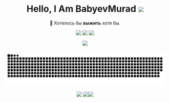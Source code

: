 <div align="center"><h1>Hello, I Am BabyevMurad <img src="https://media.giphy.com/media/J2awouDsf23R2vo2p5/giphy.gif" width="50"></h1>
<p align="center">🌱 Хотелось бы <b>выжить</b> хотя бы.</p>

<a href="https://t.me/BabayevMurad"><img src="https://img.shields.io/badge/Telegram-%232E87FB?style=for-the-badge&logo=telegram&logoColor=white"/></a> 
<a href="mailto:turboboy816@gmail.com"><img src="https://img.shields.io/badge/Mail-%232E87FB?style=for-the-badge&logo=gmail&logoColor=white&color=C71610"/></a>
<a href="https://discordapp.com/users/"><img src="https://img.shields.io/badge/Discord-%232E87FB?style=for-the-badge&logo=Discord&logoColor=white&color=5865F2"/></a>



[![](https://visitcount.itsvg.in/api?id=mrbabayev&label=Profile%20Views&color=11&icon=5&pretty=false)](https://visitcount.itsvg.in)



<p align="center"><img src="https://raw.githubusercontent.com/mudachyo/mudachyo/output/github-contribution-grid-snake.svg"></p>

![](https://github-profile-trophy.vercel.app/?username=BabayevMurad&theme=tokyonight&no-frame=true&no-bg=true&margin-w=4)
![](https://github-readme-stats.vercel.app/api?username=BabayevMurad&theme=tokyonight&hide_border=true&include_all_commits=false&count_private=false)![](https://github-readme-streak-stats.herokuapp.com/?user=BabayevMurad&theme=tokyonight&hide_border=true)</div>
